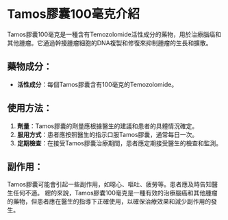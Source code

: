 # Tamos膠囊100毫克介紹
Tamos膠囊100毫克是一種含有Temozolomide活性成分的藥物，用於治療腦癌和其他腫瘤。它通過幹擾腫瘤細胞的DNA複製和修復來抑制腫瘤的生長和擴散。
## 藥物成分：
- **活性成分**：每個Tamos膠囊含有100毫克的Temozolomide。
## 使用方法：
1. **劑量**：Tamos膠囊的劑量應根據醫生的建議和患者的具體情況確定。
2. **服用方式**：患者應按照醫生的指示口服Tamos膠囊，通常每日一次。
3. **定期檢查**：在接受Tamos膠囊治療期間，患者應定期接受醫生的檢查和監測。
## 副作用：
Tamos膠囊可能會引起一些副作用，如噁心、嘔吐、疲勞等。患者應及時告知醫生任何不適。
總的來說，Tamos膠囊100毫克是一種有效的治療腦癌和其他腫瘤的藥物，但患者應在醫生的指導下正確使用，以確保治療效果和減少副作用的發生。